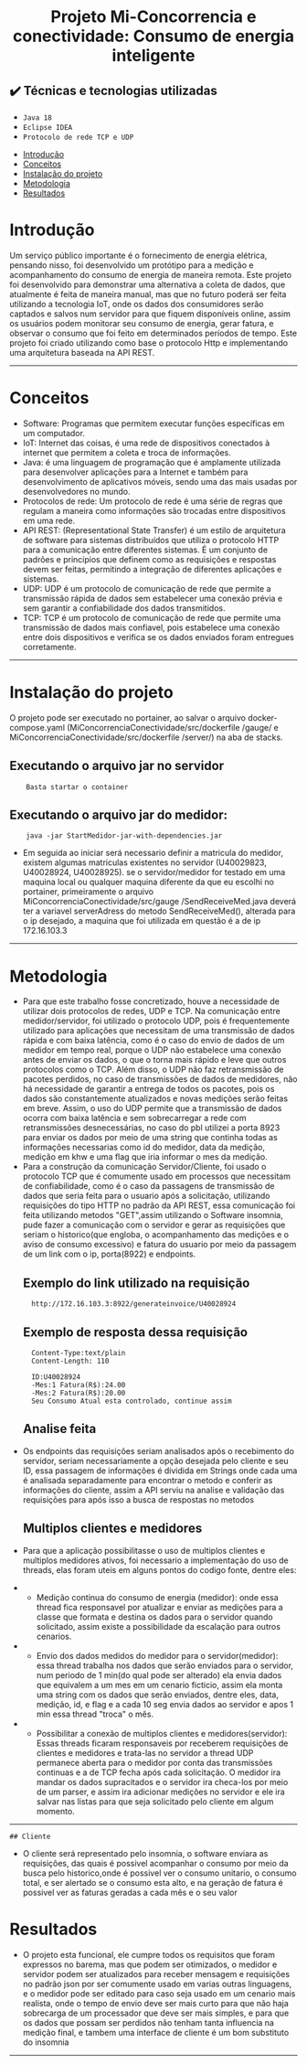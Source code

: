 <h1 align="center"> Projeto Mi-Concorrencia e conectividade: Consumo de energia inteligente </h1>

##  ✔️ Técnicas e tecnologias utilizadas

- ``Java 18``
- ``Eclipse IDEA``
- ``Protocolo de rede TCP e UDP``


* [Introdução](#introdução)
* [Conceitos](#conceitos)
* [Instalação do projeto](#instalação)
* [Metodologia](#metodologia)
* [Resultados](#resultados)


# Introdução
Um serviço público importante é o fornecimento de energia elétrica, pensando nisso, foi desenvolvido um protótipo para a medição e acompanhamento do consumo de energia de maneira remota. Este projeto foi desenvolvido para demonstrar uma alternativa a coleta de dados, que atualmente é feita de maneira manual, mas que no futuro poderá ser feita utilizando a tecnologia IoT, onde os dados dos consumidores serão captados e salvos num servidor para que fiquem disponíveis online, assim os usuários podem monitorar seu consumo de energia, gerar fatura, e observar o consumo que foi feito em determinados períodos de tempo. Este projeto foi criado utilizando como base o protocolo Http e implementando uma arquitetura baseada na API REST.

---

# Conceitos
- Software: Programas que permitem executar funções específicas em um computador.
- IoT: Internet das coisas, é uma rede de dispositivos conectados à internet que permitem a coleta e troca de informações.
- Java: é uma linguagem de programação que é amplamente utilizada para desenvolver aplicações para a Internet e também para desenvolvimento de aplicativos móveis, sendo uma das mais usadas por desenvolvedores no mundo.
- Protocolos de rede: Um protocolo de rede é uma série de regras que regulam a maneira como informações são trocadas entre dispositivos em uma rede.
- API REST: (Representational State Transfer) é um estilo de arquitetura de software para sistemas distribuídos que utiliza o protocolo HTTP para a comunicação entre diferentes sistemas. É um conjunto de padrões e princípios que definem como as requisições e respostas devem ser feitas, permitindo a integração de diferentes aplicações e sistemas.
- UDP: UDP é um protocolo de comunicação de rede que permite a transmissão rápida de dados sem estabelecer uma conexão prévia e sem garantir a confiabilidade dos dados transmitidos.
- TCP: TCP é um protocolo de comunicação de rede que permite uma transmissão de dados mais confiavel, pois estabelece uma conexão entre dois dispositivos e verifica se os dados enviados foram entregues corretamente.

---
# Instalação do projeto

  O projeto pode ser executado no portainer, ao salvar o arquivo docker-compose.yaml (MiConcorrenciaConectividade/src/dockerfile
/gauge/ e MiConcorrenciaConectividade/src/dockerfile
/server/) na aba de stacks.
  ## Executando o arquivo jar no servidor
        Basta startar o container
        
 ## Executando o arquivo jar do medidor:

        java -jar StartMedidor-jar-with-dependencies.jar
* Em seguida ao iniciar será necessario definir a matricula do medidor, existem algumas matriculas existentes no servidor (U40029823, U40028924, U40028925). se o servidor/medidor for testado em uma maquina local ou qualquer maquina diferente da que eu escolhi no portainer, primeiramente o arquivo MiConcorrenciaConectividade/src/gauge
/SendReceiveMed.java deverá ter a variavel serverAdress do metodo SendReceiveMed(), alterada para o ip desejado, a maquina que foi utilizada em questão é a de ip 172.16.103.3

        

    
       
---

# Metodologia
    
- Para que este trabalho fosse concretizado, houve a necessidade de utilizar dois protocolos de redes, UDP e TCP. Na comunicação entre medidor/servidor, foi utilizado o protocolo UDP, pois é frequentemente utilizado para aplicações que necessitam de uma transmissão de dados rápida e com baixa latência, como é o caso do envio de dados de um medidor em tempo real, porque o UDP não estabelece uma conexão antes de enviar os dados, o que o torna mais rápido e leve que outros protocolos como o TCP. Além disso, o UDP não faz retransmissão de pacotes perdidos, no caso de transmissões de dados de medidores, não há necessidade de garantir a entrega de todos os pacotes, pois os dados são constantemente atualizados e novas medições serão feitas em breve. Assim, o uso do UDP permite que a transmissão de dados ocorra com baixa latência e sem sobrecarregar a rede com retransmissões desnecessárias, no caso do pbl utilizei a porta 8923 para enviar os dados por meio de uma string que continha todas as informações necessarias como id do medidor, data da medição, medição em khw e uma flag que iria informar o mes da medição.
- Para a construção da comunicação Servidor/Cliente, foi usado o protocolo TCP que é comumente usado em processos que necessitam de confiabilidade, como é o caso da passagens de transmissão de dados que seria feita para o usuario após a solicitação, utilizando requisições do tipo HTTP no padrão da API REST, essa comunicação foi feita utilizando metodos "GET",assim utilizando o Software insomnia, pude fazer a comunicação com o servidor e gerar as requisições que seriam o historico(que engloba, o acompanhamento das medições e o aviso de consumo excessivo) e fatura do usuario por meio da passagem de um link com o ip, porta(8922) e endpoints.
    ## Exemplo do link utilizado na requisição
        http://172.16.103.3:8922/generateinvoice/U40028924
    ## Exemplo de resposta dessa requisição
        Content-Type:text/plain
        Content-Length: 110

        ID:U40028924
        -Mes:1 Fatura(R$):24.00
        -Mes:2 Fatura(R$):20.00
        Seu Consumo Atual esta controlado, continue assim
    ## Analise feita
* Os endpoints das requisições seriam analisados após o recebimento do servidor, seriam necessariamente a opção desejada pelo cliente e seu ID, essa  passagem de informações é dividida em Strings onde cada uma é analisada separadamente para encontrar o metodo e conferir as informações do cliente, assim a API serviu na analise e validação das requisições para após isso a busca de respostas no metodos

    ## Multiplos clientes e medidores
* Para que a aplicação possibilitasse o uso de multiplos clientes e multiplos medidores ativos, foi necessario a implementação do uso de threads, elas foram uteis em alguns pontos do codigo fonte, dentre eles:
* - Medição continua do consumo de energia (medidor): onde essa thread fica responsavel por atualizar e enviar as medições para a classe que formata e destina os dados para o servidor quando solicitado, assim existe a possibilidade da escalação para outros cenarios.
* - Envio dos dados medidos do medidor para o servidor(medidor): essa thread trabalha nos dados que serão enviados para o servidor, num periodo de 1 min(do qual pode ser alterado) ela envia dados que equivalem a um mes em um cenario ficticio, assim ela monta uma string com os dados que serão enviados, dentre eles, data, medição, id, e flag e a cada 10 seg envia dados ao servidor e apos 1 min essa thread "troca" o mês.
* - Possibilitar a conexão de multiplos clientes e medidores(servidor): Essas threads ficaram responsaveis por receberem requisições de clientes e medidores e trata-las no servidor a thread UDP permanece aberta para o medidor por conta das transmissões continuas e a de TCP fecha após cada solicitação. O medidor ira mandar os dados supracitados e o servidor ira checa-los por meio de um parser, e assim ira adicionar medições no servidor e ele ira salvar nas listas para que seja solicitado pelo cliente em algum momento.

---
    ## Cliente
* O cliente será representado pelo insomnia, o software enviara as requisições, das quais é possivel acompanhar o consumo por meio da busca pelo historico,onde é possivel ver o consumo unitario, o consumo total, e ser alertado se o consumo esta alto, e na geração de fatura é possivel ver as faturas geradas a cada mês e o seu valor
# Resultados 
* O projeto esta funcional, ele cumpre todos os requisitos que foram expressos no barema, mas que podem ser otimizados, o medidor e servidor podem ser atualizados para receber mensagem e requisições no padrão json por ser comumente usado em varias outras linguagens, e o medidor pode ser editado para caso seja usado em um cenario mais realista, onde o tempo de envio deve ser mais curto para que não haja sobrecarga de um processador que deve ser mais simples, e para que os dados que possam ser perdidos não tenham tanta influencia na medição final, e tambem uma interface de cliente é um bom substituto do insomnia



---
